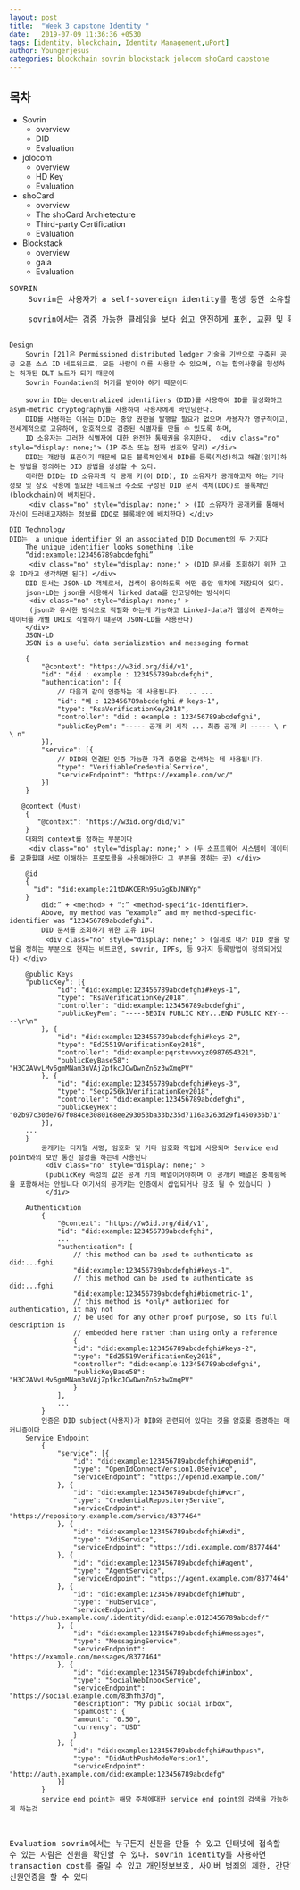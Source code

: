 ```yaml
---
layout: post
title:  "Week 3 capstone Identity "
date:   2019-07-09 11:36:36 +0530
tags: [identity, blockchain, Identity Management,uPort]
author: Youngerjesus
categories: blockchain sovrin blockstack jolocom shoCard capstone 
---
```


<h2 id="목차"> 목차 </h2>
<ul>
    <li> Sovrin  
        <ul> 
            <li> overview </li>
            <li> DID </li>
            <li> Evaluation </li>
        </ul>   
    </li>
    <li> jolocom 
        <ul> 
            <li> overview </li>
            <li> HD Key </li>
            <li> Evaluation </li>
        </ul>   
    </li>
    <li> shoCard
        <ul> 
            <li> overview </li>
            <li> The shoCard Archietecture </li>
            <li> Third-party Certification </li>
            <li> Evaluation </li>
        </ul>   
    </li>
    <li> Blockstack 
        <ul> 
            <li> overview </li>
            <li> gaia </li>
            <li> Evaluation </li>
        </ul>   
    </li>
</ul>
<pre style="white-space: pre;
    word-break: break-word;">
SOVRIN 
    Sovrin은 사용자가 a self-sovereign identity를 평생 동안 소유할 수 있도록 하고, 이를 저장하기 위해 중앙 당국에 의존하지 않는다는 것을 의미한다.
     <div class="no" style="display: none;" > 그리고 사용자가 그들을 관리할 수 있고 그들이 어떤 정보를 공개할 것인지 선택할 수 있다. 
    제3자가 웹 상에서 확인한 은행 계좌 정보, 교육 자격, 의료 데이터, 기타 종류의 기계 판독 가능한 개인 정보를 표현하는 것은 현재 어렵다. 이러한 종류의 데이터를 흔히 검증 가능한 청구라고 한다. 
    </div>
    sovrin에서는 검증 가능한 클레임을 보다 쉽고 안전하게 표현, 교환 및 확인할 수 있고 그들이 어떤 정보를 공개하고 교환할것인지를 선택할 수 있다.

    Design  
        Sovrin [21]은 Permissioned distributed ledger 기술을 기반으로 구축된 공공 오픈 소스 ID 네트워크로, 모든 사람이 이를 사용할 수 있으며, 이는 합의사항을 형성하는 허가된 DLT 노드가 되기 때문에 
        Sovrin Foundation의 허가를 받아야 하기 때문이다
        
        sovrin ID는 decentralized identifiers (DID)를 사용하여 ID를 활성화하고 asym-metric cryptography를 사용하여 사용자에게 바인딩한다.
        DID를 사용하는 이유는 DID는 중앙 권한을 발행할 필요가 없으며 사용자가 영구적이고, 전세계적으로 고유하며, 암호적으로 검증된 식별자를 만들 수 있도록 하며,
        ID 소유자는 그러한 식별자에 대한 완전한 통제권을 유지한다.  <div class="no" style="display: none;"> (IP 주소 또는 전화 번호와 달리) </div>
        DID는 개방형 표준이기 때문에 모든 블록체인에서 DID를 등록(작성)하고 해결(읽기)하는 방법을 정의하는 DID 방법을 생성할 수 있다.
	    이러한 DID는 ID 소유자의 각 공개 키(이 DID), ID 소유자가 공개하고자 하는 기타 정보 및 상호 작용에 필요한 네트워크 주소로 구성된 DID 문서 객체(DDO)로 블록체인(blockchain)에 배치된다.
         <div class="no" style="display: none;" > (ID 소유자가 공개키를 통해서 자신이 드러내고자하는 정보를 DDO로 블록체인에 배치한다) </div>
    
    DID Technology
    DID는  a unique identifier 와 an associated DID Document의 두 가지다
        The unique identifier looks something like 
        “did:example:123456789abcdefghi” 
         <div class="no" style="display: none;" > (DID 문서를 조회하기 위한 고유 ID라고 생각하면 된다) </div>
        DID 문서는 JSON-LD 객체로서, 검색이 용이하도록 어떤 중앙 위치에 저장되어 있다.
        json-LD는 json을 사용해서 linked data를 인코딩하는 방식이다 
         <div class="no" style="display: none;" > 
         (json과 유사한 방식으로 직렬화 하는게 가능하고 Linked-data가 웹상에 존재하는 데이터를 개별 URI로 식별하기 떄문에 JSON-LD를 사용한다)
        </div>
        JSON-LD 
        JSON is a useful data serialization and messaging format 
    
        {
            "@context": "https://w3id.org/did/v1",
            "id": "did : example : 123456789abcdefghi",
            "authentication": [{
                // 다음과 같이 인증하는 데 사용됩니다. ... ... 
                "id": "예 : 123456789abcdefghi # keys-1",
                "type": "RsaVerificationKey2018",
                "controller": "did : example : 123456789abcdefghi",
                "publicKeyPem": "----- 공개 키 시작 ... 최종 공개 키 ----- \ r \ n"
            }],
            "service": [{
                // DID와 연결된 인증 가능한 자격 증명을 검색하는 데 사용됩니다.
                "type": "VerifiableCredentialService",
                "serviceEndpoint": "https://example.com/vc/"
            }]
        }

       @context (Must)
        {
           "@context": "https://w3id.org/did/v1"
        }
        대화의 context를 정하는 부분이다 
         <div class="no" style="display: none;" > (두 소프트웨어 시스템이 데이터를 교환할떄 서로 이해하는 프로토콜을 사용해야한다 그 부분을 정하는 곳) </div>

        @id
        {
          "id": "did:example:21tDAKCERh95uGgKbJNHYp"
        }
            did:” + <method> + “:” <method-specific-identifier>. 
            Above, my method was “example” and my method-specific-identifier was “123456789abcdefghi”.
            DID 문서를 조회하기 위한 고유 ID다 
             <div class="no" style="display: none;" > (실제로 내가 DID 찾을 방법을 정하는 부분으로 현재는 비트코인, sovrin, IPFs, 등 9가지 등록방법이 정의되어있다) </div>

        @public Keys
        "publicKey": [{
                "id": "did:example:123456789abcdefghi#keys-1",
                "type": "RsaVerificationKey2018",
                "controller": "did:example:123456789abcdefghi",
                "publicKeyPem": "-----BEGIN PUBLIC KEY...END PUBLIC KEY-----\r\n"
            }, {
                "id": "did:example:123456789abcdefghi#keys-2",
                "type": "Ed25519VerificationKey2018",
                "controller": "did:example:pqrstuvwxyz0987654321",
                "publicKeyBase58": "H3C2AVvLMv6gmMNam3uVAjZpfkcJCwDwnZn6z3wXmqPV"
            }, {
                "id": "did:example:123456789abcdefghi#keys-3",
                "type": "Secp256k1VerificationKey2018",
                "controller": "did:example:123456789abcdefghi",
                "publicKeyHex": "02b97c30de767f084ce3080168ee293053ba33b235d7116a3263d29f1450936b71"
            }],
        ...
        }
            공개키는 디지털 서명, 암호화 및 기타 암호화 작업에 사용되며 Service end point와의 보안 통신 설정을 하는데 사용된다 
             <div class="no" style="display: none;" > 
             (publicKey 속성의 값은 공개 키의 배열이어야하며 이 공개키 배열은 중복항목을 포함해서는 안됩니다 여기서의 공개키는 인증에서 삽입되거나 참조 될 수 있습니다 )
             </div>

        Authentication
            {
                "@context": "https://w3id.org/did/v1",
                "id": "did:example:123456789abcdefghi",
                ...
                "authentication": [
                    // this method can be used to authenticate as did:...fghi
                    "did:example:123456789abcdefghi#keys-1",
                    // this method can be used to authenticate as did:...fghi
                    "did:example:123456789abcdefghi#biometric-1",
                    // this method is *only* authorized for authentication, it may not
                    // be used for any other proof purpose, so its full description is
                    // embedded here rather than using only a reference
                    {
                    "id": "did:example:123456789abcdefghi#keys-2",
                    "type": "Ed25519VerificationKey2018",
                    "controller": "did:example:123456789abcdefghi",
                    "publicKeyBase58": "H3C2AVvLMv6gmMNam3uVAjZpfkcJCwDwnZn6z3wXmqPV"
                    }
                ],
                ...
            }
            인증은 DID subject(사용자)가 DID와 관련되어 있다는 것을 암호롲 증명하는 매커니즘이다 
        Service Endpoint
            {
                "service": [{
                    "id": "did:example:123456789abcdefghi#openid",
                    "type": "OpenIdConnectVersion1.0Service",
                    "serviceEndpoint": "https://openid.example.com/"
                }, {
                    "id": "did:example:123456789abcdefghi#vcr",
                    "type": "CredentialRepositoryService",
                    "serviceEndpoint": "https://repository.example.com/service/8377464"
                }, {
                    "id": "did:example:123456789abcdefghi#xdi",
                    "type": "XdiService",
                    "serviceEndpoint": "https://xdi.example.com/8377464"
                }, {
                    "id": "did:example:123456789abcdefghi#agent",
                    "type": "AgentService",
                    "serviceEndpoint": "https://agent.example.com/8377464"
                }, {
                    "id": "did:example:123456789abcdefghi#hub",
                    "type": "HubService",
                    "serviceEndpoint": "https://hub.example.com/.identity/did:example:0123456789abcdef/"
                }, {
                    "id": "did:example:123456789abcdefghi#messages",
                    "type": "MessagingService",
                    "serviceEndpoint": "https://example.com/messages/8377464"
                }, {
                    "id": "did:example:123456789abcdefghi#inbox",
                    "type": "SocialWebInboxService",
                    "serviceEndpoint": "https://social.example.com/83hfh37dj",
                    "description": "My public social inbox",
                    "spamCost": {
                    "amount": "0.50",
                    "currency": "USD"
                    }
                }, {
                    "id": "did:example:123456789abcdefghi#authpush",
                    "type": "DidAuthPushModeVersion1",
                    "serviceEndpoint": "http://auth.example.com/did:example:123456789abcdefg"
                }]
            }
            service end point는 해당 주체에대한 service end point의 검색을 가능하게 하는것 

Evaluation
    sovrin에서는 누구든지 신분을 만들 수 있고 인터넷에 접속할 수 있는 사람은 신원을 확인할 수 있다. 
    sovrin identity를 사용하면 transaction cost를 줄일 수 있고 개인정보보호, 사이버 범죄의 제한, 간단한 신원인증을 할 수 있다 
     <div class="no" style="display: none;" >
    (transaction cost를 줄인다는 말은 판매자가 고객에 대한 더 많은 정보를 얻을 수 있다라는 것 내가 차량을 렌트하는데 
    이 사람의 신원정보중에 차량 경력이 많고, 사고 경력이 없다라고 판단이 되면 더 낮은 가격을 제시해도 된다 
    
    사이버 범죄를 제한한다라는건 판매를 할때 판매자와 구매자 모두 자신의 신분을 증명하고 검증받아야만 팔 수 있기 떄문에 사이버 버모지가 줄어들 수 있다는 취지다
    
    신원을 간단하게 한다라는건 일상생활의 다양한 분야에서 적용이 될 거라는 말이다. 근데 이런건 sovrin 신원을 사용하는 사람의 양에 따라 달려있다 
    sovrin신원을 많이 사용하는 곳에서는 sovrin신원을 포함하는게 적합해지지만 사용자가 상대적으로 적다면 sovrin 신원을 도입할라고 하지 않을것이다. 즉 전적으로 사용자의 수에따라 달려있다)
    ) 
    </div>
    sovrin은 permissioned blockchain으로 블록체인 실행 노드가 악의적으로 축소될 위험이 있다 



JOLOCOM
    JOLOCOM은 사용자에게 decentrailized identity를 제공하기 위해서 hierarchical deterministic keys (HD keys)를 사용한다 
    HD 키는 시드에서 생성되고 사용자가 제어권을 가지고 있으며 부모 키로부터 자식 키를 추가적으로 생성하는게 가능하다 
    시드만 알고 있다면 언제든지 복구가 가능하며 이를 통해 사용자는 익명성을 제공하기 위한 하위 신분을 여러개 생성할 수 있다
     <div class="no" style="display: none;" >
    (하나의 공개키만 가지고 있다면 내가 정보를 제한적으로 제공한다고해도 정보를 긁어모아서 신분을 만드는게 가능하다 마트에서 이 공개키로 나이가 22라는걸
    밝히고 차량렌트에서 이 공개키로 자신의 운전면허증을 제시했다면 이 정보들을 다 모아서 이사람이 어떤사람인지 알 수 있다)
    </div>

    HD 자식 키의 프로비저닝을 통해 통합 된 인적 / 기계 신원을위한 IoT 장치의 소유권 모델링을 가능하게하여 Jolocom 신원 사용자에게 진정으로 모든 속성을 반영한 본격적인 분산 형 디지털 신원을 구축 할 수있는 방법을 제공합니다
     <div class="no" style="display: none;" >
     (그리고 그리고 이렇게 하위 자식 키를 여러개 만들 수 있으니까 IOT기기의 소유권을 Jolocom ID에 매핑할 때 좋다)
    </div>

    HD 키를 사용한다면 identity Management system에서는 사용적합성의 문제가 있다. DID에서 사용자의 public key는 DDO의 IPFS 헤시에대한 
    매핑은 Ethereum smart contract에 의해 저장될 건데 워낙 많이 공개키가 있을 수 있으니까 얘가 어디에 매핑되어있는지를 알 고 있어야한다. 

    Hierarchical Deterministic Key Derivation
        Path Levels - 마스터 키 쌍은 BIP0032에 따라 개인키를 계층적으로 새엇ㅇ하고 관리할 수 있도록 한다 
        
        Identity path syntax: {m / purpose’ / context’ / entity’}
        
        ex) Path definition: {m / 73’ / signing-key’ / global’}

        Purpose - 신원 키 생성을 목적으로 했기 때문에 상수 73으로 설정된다 

        context - 컨텍스트 필드는 키가 사용되는 컨텍스트를  <div class="no" style="display: none;" > 
        (기본적으로 하나의 컨택스트만 정의되며 여기서는 서명 키 컨택스트로 간주된다 )
        </div>
        entity - entity는 키가 더 차별화 될 수 있는 다음 경로 깊이를 정의한다 
            {m / 73’ / signing-key’ / social-media’}

            or:

            {m / 73’ / signing-key’ / gaming’

    Jolocom에서는 Identity attribute를 저장할떄는 여기서도 검증을 받았다는 verified credentials를 사용하며 지속적으로 사용할 것인지를
    구별해야하고 검증된 증명을 public으로 할 것인지 private으로 할 것인지를 정해햐한다 
     <div class="no" style="display: none;" > 
     (Private verified credentials은 엑세스제어가 필요하고 지속적으로 사용할떄는 자체 호스팅된 서버에 저장되어야하며 
    계속 사용할 필여가 없는 경우에는 사용자 장치에 저장된다  지속적인 가용성을 가진 public verified credentials같은 경우에는 
    IPFS와 같은 분산 스토로지에 저장해야한다. ) 
    </div>

Evalutaion 
Jolocom의 미래목표는  오픈 소스 릴리즈에 관한 기존의 기술 표준을 계속 사용하면서 모든 사람에게 단순하고 전세계적으로 self-sovereign을 제공하는게 목표이다 
그러므로 private verified credentials은 미래의 목표가 아니라고한다 



shoCard
shoCard는 블록체인 상의 신분관리와 여권이나 운전면허와 같은 이미 신뢰된 정보들과 결합해서 사용한다 
shoCard는 다른 Identity management 시스템과는 달리 자체 서버를 사용해서 관련 정보들을 저장한다 
 <div class="no" style="display: none;" >
(   한번 내가 여행사에서 내 신원 정보를 제공해서 인증과정을 마쳤다면 그 과정을 매번 하지않고 인증했었다라는걸 자체 서버에 저장해둔다 
    이렇게 자기 서버를 둔다고 해서 shoCard가 이 정보들을 알 수 있는 방법은 없다 그 사람들만이 알 수 있는 정보로 a new symmetric key로 암호화 되기 때문에 ) 
</div>
ShoCard의 장점은 여러 블록 체인을 동시에 사용할 수 있고 필요할 경우 새 블록 체인을 추가할 수 있다는 것이다

 <div class="no" style="display: none;" >
(기존의 블록체인 시스템이 중단되거나 공격을받아서 쓸모 없어지는 경우에 바꾸는게 가능하다  )
한 public blockchain만 사용한다면 이 블록체인 네트워크 상황에 따라서 traffic이 증가하거나 transaction fee가 증가하는 문제가 생길 수 있다 (실제로 예전에 이런 문제가 있었다고 들었다)
shoCard는 더좋은 블록체인이 나온다면 즉 새로운 더 빠르고 안전한 블록체인을 사용할 준비를 해 두는 것 왜냐하면 기존의 블록체인에 쓴 데이터는 영구적으로 실행이 가능하고 레코드는 불변한다 
)
</div>

The shoCard Architecture
• ShoCard SDKs 
• ShoCard Service layer
• ShoCard SideChain
• blockchain caches
• ShoCard Blockchain Adaptor 

ShoCard SDKs
ShoCard SDK는 다른 서비스를 신뢰하지 않도록 자신의 서버 또는 장치에서 로컬로 모든 검증 검사를 수행한다. 또한 블록체인 레코드를 독립적으로 검색하여 검증에 사용할 수 있다.

ShoCard Service layer
블록체인뿐만 아니라 서로 다른 애플리케이션과 서버 간의 안전한 통신 파이프라인으로 사용된다.
 <div class="no" style="display: none;" >
(안전한 통신 파이프라인 이라는 의미는 모든 메시지는 클라이언트에서 서명되고 다른 사람의 공개키로 암호화되서 shoCard 서비스는 절대로 데이터를 해독할 수 없다라는 걸 말한다) 
</div>

ShoCard SideChain
블록체인에 작성된 다양한 인증에대한 검증 코드를 저장하기 위한 수단으로 제공된다 public 블록체인은 storage가 제한적이고 확장성이 부족한 문제가 있다
따라서 사이드 체인은 인증데이터를 보유하는데 사용된다 
 <div class="no" style="display: none;" >
(각각의 기록들은 해쉬되고 그 해시들은 20분 정도마다 작업증거로 블록체인에 쓰여진다.) 
</div>

blockchain caches
블록체인 로컬 복사본을 보관해서 더 빠르게 읽을수 있도록 캐쉬를 제공한다

ShoCard Blockchain Adaptor
The ShoCard Blockchain Adaptor abstracts the interface to the blockchain that maintains the proof of work, 
so the ShoCard Service layer can remain efficient
블록체인 인터페이스를 추상화해서 여러 블록체인을 사용하기 위한 것 

Self-certification - 블록체인 상에 자기 신원을 저장하고 이게 나라는 걸 증명하는 것 
사용자는 shoCard mobile application이 필요하며 asymmetric key pair을 만들어준다 
대부분 일반적인 경우 사용자의 identity는 스마트폰과 같은 모바일 기기에 유지된다
사용자의 신원은 먼저 정부 ID, 운전면허 또는 여권을 스캔하거나 얼굴 이미지, 홍채 스캔 또는 오디오와 같은 생체 인식 정보를 캡처하여 수집한다 
이런 수집된 데이터는 개개인의 name/value fields로 분류되고 사용자의 개인키로 암호화 되어서 스마트폰에 유지된다.
이 과정 후 각각의 name/value fields는 signature hash로 변하고 전체 레코드로 정리된다 그 후 The resulting hash는 사용자의 private key로 서명된 후
블록체인에 저장된다 이걸 self-certification이라고 한다

자신의 스마트폰에 있는  the clear-text value field and code와 a pointer to the self-certification records를 제공함으로써 블록체인 상에 저장된 
record와 내가 가진 신원이 일치한다라는 걸 증명하고 public key를 제공함으로써 이게 내 것임을 보여준다 


Third-party Certification - 제3자가 개인의 신분과 자격을 증명하고 검증하는 것 
사용자는 자신의 Identity와 other information을 제3자와 공유할 수 있다 
사용자는 일반적으로 공유하기로 선택한 데이터를 공개 키와 함께 전달하고 블록체인 자체 인증에 대한 포인터를 전달하고 제3자가 다음 중 하나를 통해서 정보를 얻는다 
# an App that can scan her data
# QR 코드를 통해서 공유할 수 있는 웹 사이트 
# Bluetooth 장치 
그 다음 정보를 받은 The verifying entity는 사용자가 그 특정 정보를 소유하고 있는지 검사한다 검사가 완료되면 제3자는 사용자를 인증한다
 <div class="no" style="display: none;" >
(이게 뭐냐면 검증 프로세스가 이뤄졌다라는걸 문서화해서 전체 프로세스를 반복할 필요 없이 향후에 참조할 수 있도록 하는 것 )
</div>

Evaluation
ShoCard website에서는 shoCard를 이렇게 말한다.  
”It’s the one identity verification system that works the way consumers and businesses need it to for security, privacy,
 and always-on fraud protection”
 소비자와 기업을 위한 보안과 프라이버시를 위해서 blockchain identity management 시스템을 사용한다라고 

단점은 ShoCard 시스템에서의 기업은 모든 사용자에 대한 정보를 인증할 수 있기 때문에 이 기업을 사용자가 신뢰할 필요가 있다. 우리가 잘 알고 있는 기업의 경우에는
신뢰하는게 가능하지만 들어보지 못한 곳에 신뢰하기는 어렵다  

shoStore 서버가 다운되면 인증을 하지 못하는 문제가 있다.

장점은 블록체인 기술을 이용하지만 블록체인에 의존적이지 않다. 새롭게 추가하는게 가능해서 




Blockstack
    블록스택은 탈중앙화 컴퓨터 네트워크다
    클라우드 컴퓨팅의 대안(alternative)이라고 생각하면 이해하기 편하다. 대개 개발자는 클라우드 서버에 애플리케이션을 개발하거나 그 안에 사용자 데이터를 저장하는데,  블록스택은 이 기능을 대체한다. 
    사용자가 개별적인 데이터 라커(Locker)를 가지는 구조이다. 
    <div class="no" style="display: none;" >
    (이게 뭐냐면 클라이언트/서버 모델에서 데이터베이스는 서버 측이 대량의 사용자 데이터를 저장하고 쿼리해야 하기 때문에 모든 애플리케이션의 핵심 부분이지만 
    분산 컴퓨팅에서 개발자들은 애초에 데이터를 호스팅하지 않고 자신만의 데이터 라커를 가진다 )
    </div>
    이런 데이터 라커는 대기업이 사용자로부터 데이터를 뽑아갈 필요 없이 앱과 데이터는 그 사용자의 소유물이 되는 것이다
    그래서 ID를 등록할 때 유니버셜 ID, 일반 사용자 명(Universal User Name)을 얻는다. 블록스택에 있는 모든 앱에 이 사용자 명으로 로그인할 수 있다. 
     <div class="no" style="display: none;" >
    (새 앱을 사용할 때마다 회원가입을 하지 않고, 동일한 사용자 ID가 블록스택의 모든 앱에 적용된다.) 
    </div>
    블록스택은 중요한 정보만 블록체인에 담고, 블록체인상에 퍼블리시하지 않고 대부분은 오프체인으로 구성해 사용자 데이터 라커에 전송된다
     <div class="no" style="display: none;" >
    (여타 블록체인들은 대부분 무거운(heavy) 블록체인)
    (체인에 상당량의 데이터를 저장해야 하고, 프로세스를 위한 로직(코드)을 담아야 하는 식이다. 
    </div>
    Blockstack은 어떠한 블록체인에서도 작업할 수 있으며, 블록스택 ID라고 하는 블록체인에 대한 ID기능도 제공한다.
    Blockstack ID는 profile과  globally unique names으로 구성되며 사람, 회사, 웹 사이트, 소프트웨어 패키지 등에 등록할 수 있다. 
    각 profile은 public information뿐만 아니라 private information도 포함할 수 있으며, 둘 다 ID owner가 입력한다. 
    다른 동료 및 선택된 기관에서 이 정보를 검증할 수 있음

    블록스택은 애플리케이션이 개인 데이터 잠금 장치와 상호 작용할 수 있도록 하는 사용자 제어 스토리지 시스템인 가이아(Gaia) 스토리지 시스템을 사용하여 
    사용자의 데이터를 제어할 수 있도록 하고있다. 
    사용자는 이러한 데이터 라커를 클라우드 제공자 또는 프라이빗 호스팅과 같은 기타 데이터 스토리지 옵션에 호스팅할 수 있다. 
    <div class="no" style="display: none;" >
    (가이아의 데이터는 사용자가 제어하는 암호키에 의해 암호화되고 서명된다. 중요한 것은 사용자가 사용할 제공자를 제어한다는 것이다.)
    </div>
    소프트웨어는 사용자의 데이터 라커가 어디에 위치하든 필요에 따라 접근해 읽어 들인다.
     <div class="no" style="display: none;" >
    (이론상으로는 하드 드라이브로 간주할 수 있지만, 꼭 스마트폰 기기는 아니다. 노트북도 되고, 각자 쓰는 서버든 드롭박스와 같은 서버 제공자든 데이터 라커를 놓을 수 있다. 
    물론 드롭박스나 구글 드라이브 등의 서버 제공자가 데이터 라커 속 프라이버시 정보를 들여다볼 순 없다. 완전히 암호화하기 때문이다)
    </div>
    <div class="no" style="display: none;" >
    (gaia 찾기 내가 어떤 이름에 대한 파일을 가져오고 싶다면 블록스택 코어에대한 단일 호출로 내가 찾을 파일에 대해서 라우팅 정보 파일을 가져오고 
    이 라우팅 파일에서 gaia URL을 가져와 스토로지 백엔드에 연결한다 엑세스 권한이 있는경우 파일을 가져오는게 가능하다)
    </div>
    블록스택은 DNS를 대체하기 위해 블록체인 이름 시스템(BNS)이라는 블록체인 기반의 새로운 시스템을 제안한다
    BNS는 DNS와 유사한 기능을 제공하지만 중앙 루트 서버는 없다. BNS의 명명 시스템은 블록체인 및 각각의 private key의 암호화된 주소에 의해 소유되는 이름에 의존한다
    블록스택은 7만개 이상의 도메인 이름이 등록되어 있다고 한. 

Blockstack 목표
블록스택은 개발자들이 쉽게 디앱을 개발할 수 있는 블록체인 플랫폼을 만들고자 한다. 
 <div class="no" style="display: none;" > (ID관리는 블록스택의 목표가 아니라 구현은 설명될 수 없다) </div>
블록스택의 CEO인 무니브 알리는 컴퓨팅의 다음 시대를 개척하는 게 블록스택의 최대 목표라고 말했다. 
IBM이 개인용 컴퓨터를 개발하면서 컴퓨터 개발의 시대가 시작됐으며 이후 마이크로소프트의 데스크탑 시대와 구글의 클라우드 시대가 이어졌다고 덧붙여 말했다.
그는 다음 시대는 탈중앙화 시대가 될 것이고 그 시대를 위한 플랫폼을 개발하는 게 블록스택이 하는 일이라고 설명했다. 
블록스택 어스는 사용자가 앱에 로그인할 때 블록체인 기반 디앱인지 일반 앱인지 구분할 수 없을 정도로 편리하게 데이터를 입력하게끔 한 신원증명 방식”이라며 
“다만 사용자 데이터에 대한 통제권은 블록스택이 아닌 사용자 개인에게 있다”

Evaluation
블록스택이 어떤 블록체인이라도 사용할 수 있다는 사실은 더 이상의 성공을 위해 매우 중요하다. 
왜냐하면 블록스택은 어떤 식으로든 블록체인(blockchain)이 불안정해지는 경우, 예를 들어, 악성 행위자가 51%의 공격을 할 수 있게 하는 시스템에 해시율이 충분하지 않은 경우 등, 
블록체인(blockchain)이 어떤 식으로든 불안정해지는 경우 다른 블록체인을 쓰면되니까
 <div class="no" style="display: none;" >
(그러나 여러 블록체인(blockchain)을 동시에 지원하는 쇼카드의 접근 방식만큼 안전하지 않다.)
</div>

블록스택은 다른 동료와 선택된 당국이 이 정보를 확인할 수 있지만 특정 프로세스가 따로 정의되지는 않는다  <div class="no" style="display: none;" > (D-app에 따라 다르다) </div>
또 다른 큰 장점은 이미 등록된 신분들이 많다는 것이다. 현재 블록스택은 80,000개의 등록 ID[4]를 가지고 있으며, 따라서 블록체인에서 ID 관리를 하는 가장 큰 시스템 중 하나이다.

인터넷/DNS 시스템에 대한 접근방식을 가진 블록스택은 The identity management system 이상의 것을 시스템이 제공할 수 있다  
<div class="no" style="display: none;" >
(구현을 어떻게 하느냐에따라서)
</div>

Reference: https://sovrin.org/wp-content/uploads/Sovrin-Protocol-and-Token-White-Paper.pdf 
	https://medium.com/@adam_14796/understanding-decentralized-ids-dids-839798b91809
	identity Management on the blockchain pdf 
	https://w3c-ccg.github.io/did-spec/



<pre>